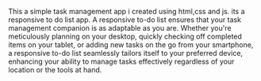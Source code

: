 This a simple task management app i created using html,css and js.
its a responsive  to do list app.
A responsive to-do list ensures that your task management companion is as adaptable as you are. Whether you're meticulously planning on your desktop, 
quickly checking off completed items on your tablet, or adding new tasks on the go from your smartphone, a responsive to-do list seamlessly tailors itself to your preferred device,
enhancing your ability to manage tasks effectively regardless of your location or the tools at hand.
